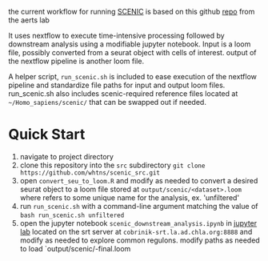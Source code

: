 
the current workflow for running [SCENIC](https://www.nature.com/articles/s41596-020-0336-2) is based on this github [repo](https://github.com/aertslab/SCENICprotocol) from the aerts lab

It uses nextflow to execute time-intensive processing followed by downstream analysis using a modifiable jupyter notebook. Input is a loom file, possibly converted from a seurat object with cells of interest.
output of the nextflow pipeline is another loom file. 

A helper script, `run_scenic.sh` is included to ease execution of the nextflow pipeline and standardize file paths for input and output loom files. run_scenic.sh also includes scenic-required reference files located at `~/Homo_sapiens/scenic/` that can be swapped out if needed. 

# Quick Start
1. navigate to project directory
1. clone this repository into the `src` subdirectory
`git clone https://github.com/whtns/scenic_src.git`
1. open `convert_seu_to_loom.R` and modify as needed to convert a desired seurat object to a loom file stored at  `output/scenic/<dataset>.loom` where <dataset> refers to some unique name for the analysis, ex. 'unfiltered'
2. run `run_scenic.sh` with a command-line argument matching the value of <dataset>
`bash run_scenic.sh unfiltered`
3. open the jupyter notebook `scenic_downstream_analysis.ipynb` in [jupyter lab](https://jupyterlab.readthedocs.io/en/stable/getting_started/installation.html) located on the srt server at `cobrinik-srt.la.ad.chla.org:8888` and modify as needed to explore common regulons. modify paths as needed to load `output/scenic/<dataset>-final.loom 

